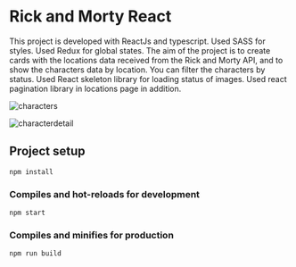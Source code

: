# Rick and Morty React 

This project is developed with ReactJs and typescript. Used SASS for styles. Used Redux for global states. The aim of the project is to create cards with the locations data received from the Rick and Morty API, and to show the characters data by location. You can filter the characters by status.
Used React skeleton library for loading status of images. Used  react pagination library in locations page in addition.

![characters](https://user-images.githubusercontent.com/110597975/213442712-5d154d74-a138-48d7-9282-6a2a78f18c21.png)

![characterdetail](https://user-images.githubusercontent.com/110597975/213442754-e8e7a6ac-c0c0-4063-b1e1-a35446df67d8.png)

## Project setup
```
npm install
```

### Compiles and hot-reloads for development
```
npm start
```

### Compiles and minifies for production
```
npm run build
```


